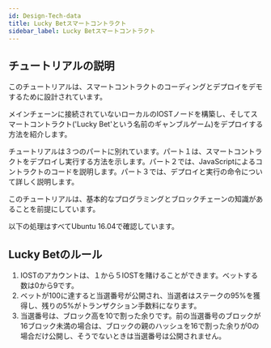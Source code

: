 ```yaml
---
id: Design-Tech-data
title: Lucky Betスマートコントラクト
sidebar_label: Lucky Betスマートコントラクト
---
```


## チュートリアルの説明

このチュートリアルは、スマートコントラクトのコーディングとデプロイをデモするために設計されています。

メインチェーンに接続されていないローカルのIOSTノードを構築し、そしてスマートコントラクト('Lucky Bet'という名前のギャンブルゲーム)をデプロイする方法を紹介します。

チュートリアルは３つのパートに別れています。パート１は、スマートコントラクトをデプロイし実行する方法を示します。パート２では、JavaScriptによるコントラクトのコードを説明します。パート３では、デプロイと実行の命令について詳しく説明します。

このチュートリアルは、基本的なプログラミングとブロックチェーンの知識があることを前提にしています。

以下の処理はすべてUbuntu 16.04で確認しています。

## Lucky Betのルール

1. IOSTのアカウントは、１から５IOSTを賭けることができます。ベットする数は0から9です。
2. ベットが100に達すると当選番号が公開され、当選者はステークの95%を獲得し、残りの5%がトランザクション手数料になります。
3. 当選番号は、ブロック高を10で割った余りです。前の当選番号のブロックが16ブロック未満の場合は、ブロックの親のハッシュを16で割った余りが0の場合だけ公開し、そうでないときは当選番号は公開されません。


